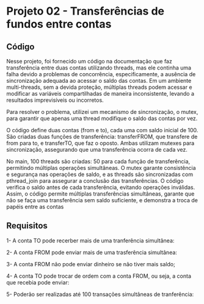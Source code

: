 # Projeto 02 - Transferências de fundos entre contas

## Código

Nesse projeto, foi fornecido um código na documentação que faz transferência entre duas contas utilizando threads, mas ele continha uma falha devido a problemas de concorrência, especificamente, a ausência de sincronização adequada ao acessar o saldo das contas. Em um ambiente multi-threads, sem a devida proteção, múltiplas threads podem acessar e modificar as variáveis compartilhadas de maneira inconsistente, levando a resultados imprevisíveis ou incorretos. 

Para resolver o problema, utilizei um mecanismo de sincronização, o mutex, para garantir que apenas uma thread modifique o saldo das contas por vez.

O código define duas contas (from e to), cada uma com saldo inicial de 100. São criadas duas funções de transferência: transferFROM, que transfere de from para to, e transferTO, que faz o oposto. Ambas utilizam mutexes para sincronização, assegurando que uma transferência ocorra de cada vez.

No main, 100 threads são criadas: 50 para cada função de transferência, permitindo múltiplas operações simultâneas. O mutex garante consistência e segurança nas operações de saldo, e as threads são sincronizadas com pthread_join para assegurar a conclusão das transferências. O código verifica o saldo antes de cada transferência, evitando operações inválidas.
Assim, o código permite múltiplas transferências simultâneas, garante que não se faça uma transferência sem saldo suficiente, e demonstra a troca de papéis entre as contas


## Requisitos
1- A conta TO pode recerber mais de uma tranferência simultânea:

2- A conta FROM pode enviar mais de uma trasferência simultânea:

3- A conta FROM não pode enviar dinheiro se não tiver mais saldo;

4- A conta TO pode trocar de ordem com a conta FROM, ou seja, a conta que recebia pode enviar:

5- Poderão ser realizadas até 100 transações simultâneas de tranferência:


